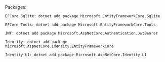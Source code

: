 
Packages:
	
	EFCore Sqlite: dotnet add package Microsoft.EntityFrameworkCore.Sqlite
	
	EFCore Tools: dotnet add package Microsoft.EntityFrameworkCore.Tools 

    JWT: dotnet add package Microsoft.AspNetCore.Authentication.JwtBearer

	Identity: dotnet add package Microsoft.AspNetCore.Identity.ENtityFrameworkCore

	Identity UI: dotnet add package Microsoft.AspNetCore.Identity.UI